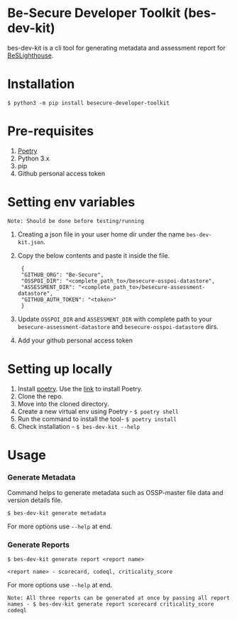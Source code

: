 # Be-Secure Developer Toolkit (bes-dev-kit)

bes-dev-kit is a cli tool for generating metadata and assessment report for [BeSLighthouse](https://github.com/Be-Secure/BeSLighthouse).

# Installation

`$ python3 -m pip install besecure-developer-toolkit`

# Pre-requisites

1. [Poetry](https://python-poetry.org/)
2. Python 3.x
3. pip
4. Github personal access token

# Setting env variables

`Note: Should be done before testing/running`

1. Creating a json file in your user home dir under the name `bes-dev-kit.json`.
2. Copy the below contents and paste it inside the file.
   
        {
        "GITHUB_ORG": "Be-Secure",
        "OSSPOI_DIR": "<complete_path_to>/besecure-osspoi-datastore",
        "ASSESSMENT_DIR": "<complete_path_to>/besecure-assessment-datastore",
        "GITHUB_AUTH_TOKEN": "<token>"
        }
3. Update `OSSPOI_DIR` and `ASSESSMENT_DIR` with complete path to your `besecure-assessment-datastore` and `besecure-osspoi-datastore`  dirs.
4. Add your github personal access token


# Setting up locally

1. Install [poetry](https://python-poetry.org/). Use the [link](https://python-poetry.org/docs/) to install Poetry.
2. Clone the repo.
3. Move into the cloned directory.
4. Create a new virtual env using Poetry - `$ poetry shell`
5. Run the command to install the tool- `$ poetry install`
6. Check installation - `$ bes-dev-kit --help`

# Usage

### Generate Metadata

Command helps to generate metadata such as OSSP-master file data and version details file.

`$ bes-dev-kit generate metadata`

For more options use `--help` at end.

### Generate Reports

`$ bes-dev-kit generate report <report name>`

`<report name> - scorecard, codeql, criticality_score`

For more options use `--help` at end.

`Note: All three reports can be generated at once by passing all report names - $ bes-dev-kit generate report scorecard criticality_score codeql`